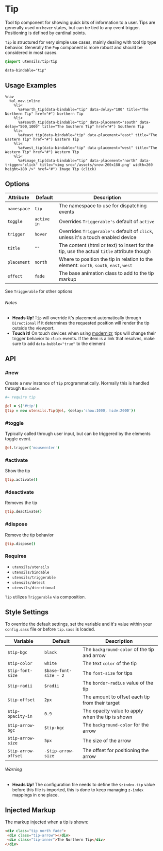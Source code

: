 
# Tip
Tool tip component for showing quick bits of information to a user. Tips
are generally used on `hover` states, but can be tied to any event
trigger. Positioning is defined by cardinal points.

`Tip` is structured for very simple use cases, mainly dealing with tool
tip type behavior. Generally the `Pop` component is more robust and
should be considered in most cases.

```sass
@import utensils/tip/tip
```

```html
data-bindable="tip"
```

## Usage Examples

<!--~ markup/tip.html.haml -->
```haml
%nav
  %ul.nav.inline
    %li<
      %a#north_tip(data-bindable="tip" data-delay="100" title="The Northern Tip" href="#") Northern Tip
    %li<
      %a#south_tip(data-bindable="tip" data-placement="south" data-delay="500,1000" title="The Southern Tip" href="#") Southern Tip
    %li<
      %a#east_tip(data-bindable="tip" data-placement="east" title="The Eastern Tip" href="#") Eastern Tip
    %li<
      %a#west_tip(data-bindable="tip" data-placement="west" title="The Western Tip" href="#") Western Tip
    %li<
      %a#image_tip(data-bindable="tip" data-placement="north" data-trigger="click" title="<img src='/assets/snow-260x180.png' width=260 height=180 />" href="#") Image Tip (click)
```
<!-- end -->


## Options

Attribute   | Default     | Description
----------- | ----------- | -------------------------------------------
`namespace` | `tip`       | The namespace to use for dispatching events
`toggle`    | `active in` | Overrides `Triggerable's` default of `active`
`trigger`   | `hover`     | Overrides `Triggerable's` default of `click`, unless it's a touch enabled device
`title`     | `""`        | The content (html or text) to insert for the tip, use the actual `title` attribute though
`placement` | `north`     | Where to position the tip in relation to the element: `north`, `south`, `east`, `west`
`effect`    | `fade`      | The base animation class to add to the tip markup

See `Triggerable` for other options 


###### Notes  
- **Heads Up!** `Tip` will override it's placement automatically through
  `Directional` if it determines the requested position will render the
  tip outside the viewport.
- **Touch it!** On touch devices when using
  [modernizr](http://www.modernizr.com/), tips will change their trigger
  behavior to `click` events. If the item is a link that resolves, make
  sure to add `data-bubble="true"` to the element


## API

### #new
Create a new instance of `Tip` programmatically. Normally this is
handled through `Bindable`. 

```coffee
#= require tip

@el = $('#tip')
@tip = new utensils.Tip(@el, {delay:'show:1000, hide:2000'})
```

### #toggle
Typically called through user input, but can be triggered by the
elements toggle event.

```coffee
@el.trigger('mouseenter')
```

### #activate
Show the tip

```coffee
@tip.activate()
```

### #deactivate
Removes the tip

```coffee
@tip.deactivate()
```

### #dispose
Remove the tip behavior

```coffee
@tip.dispose()
```

### Requires
- `utensils/utensils`
- `utensils/bindable`
- `utensils/triggerable`
- `utensils/detect`
- `utensils/directional`

`Tip` utilizes `Triggerable` via composition.

## Style Settings
To override the default settings, set the variable and it's value
within your `config.sass` file or before `tip.sass` is loaded.

Variable            | Default               | Description
-----------------   | ----------            | -------------------------------------------
`$tip-bgc`          | `black`               | The `background-color` of the tip and arrow
`$tip-color`        | `white`               | The text `color` of the tip
`$tip-font-size`    | `$base-font-size - 2` | The `font-size` for tips
`$tip-radii`        | `$radii`              | The `border-radius` value of the tip
`$tip-offset`       | `2px`                 | The amount to offset each tip from their target
`$tip-opacity-in`   | `0.9`                 | The opacity value to apply when the tip is shown
`$tip-arrow-bgc`    | `$tip-bgc`            | The `background-color` for the arrow
`$tip-arrow-size`   | `5px`                 | The size of the arrow
`$tip-arrow-offset` | `-$tip-arrow-size`    | The offset for positioning the arrow

###### Warning
- **Heads Up!** The configuration file needs to define the `$zindex-tip`
value before this file is imported, this is done to keep managing
`z-index` mappings in one place.


## Injected Markup
The markup injected when a tip is shown:

```html
<div class="tip north fade">
 <div class="tip-arrow"></div>
 <div class="tip-inner">The Northern Tip</div>
</div>
```

